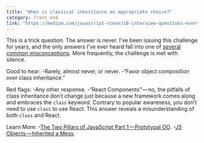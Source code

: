 ```yaml
---
title: "When is classical inheritance an appropriate choice?"
category: front_end
link: "https://medium.com/javascript-scene/10-interview-questions-every-javascript-developer-should-know-6fa6bdf5ad95#.hj5vgigx7"
---
```

This is a trick question. The answer is never. I’ve been issuing this challenge for years, and the only answers I’ve ever heard fall into one of [several common misconceptions](https://medium.com/javascript-scene/common-misconceptions-about-inheritance-in-javascript-d5d9bab29b0a). More frequently, the challenge is met with silence.

Good to hear:
-Rarely, almost never, or never.
-“Favor object composition over class inheritance.”

Red flags:
-Any other response.
-“React Components” — no, the pitfalls of class inheritance don’t change just because a new framework comes along and embraces the `class` keyword. Contrary to popular awareness, you don’t need to use `class` to use React. This answer reveals a misunderstanding of both `class` and React.

Learn More:
-[The Two Pillars of JavaScript Part 1 — Prototypal OO](https://medium.com/javascript-scene/the-two-pillars-of-javascript-ee6f3281e7f3#.ufaq97z27).
-[JS Objects — Inherited a Mess](https://davidwalsh.name/javascript-objects).
